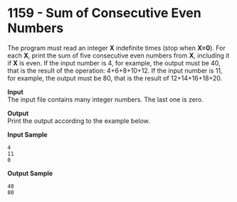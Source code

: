 # 1159 - Sum of Consecutive Even Numbers

The program must read an integer **X** indefinite times (stop when **X=0**). For each **X**, print the sum of five consecutive even numbers from **X**, including it if **X** is even. If the input number is 4, for example, the output must be 40, that is the result of the operation: 4+6+8+10+12. If the input number is 11, for example, the output must be 80, that is the result of 12+14+16+18+20.

**Input**<br>
The input file contains many integer numbers. The last one is zero.

**Output**<br>
Print the output according to the example below.

**Input Sample**
````
4
11
0
````

**Output Sample**
````
40
80
````